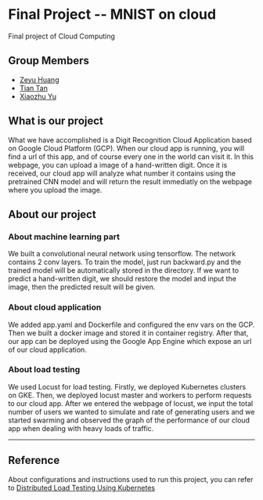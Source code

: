 # Final Project -- MNIST on cloud
Final project of Cloud Computing
## Group Members
* [Zeyu Huang][1]
* [Tian Tan][2]
* [Xiaozhu Yu][3]

[1]: https://github.com/Asterion98k
[2]: https://github.com/TT159
[3]: https://github.com/martino27

## What is our project
What we have accomplished is a Digit Recognition Cloud Application based on Google Cloud Platform (GCP). When our cloud app is running, you will find a url of this app, and of course every one in the world can visit it. In this webpage, you can upload a image of a hand-written digit. Once it is received, our cloud app will analyze what number it contains using the pretrained CNN model and will return the result immediatly on the webpage where you upload the image.

## About our project

### About machine learning part
We built a convolutional neural network using tensorflow. The network contains 2 conv layers. To train the model, just run backward.py and the trained model will be automatically stored in the directory. If we want to predict a hand-written digit,  we should restore the model and input the image, then the predicted result will be given.

### About cloud application
We added app.yaml and Dockerfile and configured the env vars on the GCP. Then we built a docker image and stored it in container registry. After that, our app can be deployed using the Google App Engine which expose an url of our cloud application.

### About load testing
We used Locust for load testing. Firstly, we deployed Kubernetes clusters on GKE. Then, we deployed locust master and workers to perform requests to our cloud app. After we entered the webpage of locust, we input the total number of users we wanted to simulate and rate of generating users and we started swarming and observed the graph of the performance of our cloud app when dealing with heavy loads of traffic.

---
## Reference
About configurations and instructions used to run this project, you can refer to [Distributed Load Testing Using Kubernetes](https://www.qwiklabs.com/focuses/967?catalog_rank=%7B%22rank%22%3A1%2C%22num_filters%22%3A0%2C%22has_search%22%3Atrue%7D&parent=catalog&search_id=6297126 "With a Title")
